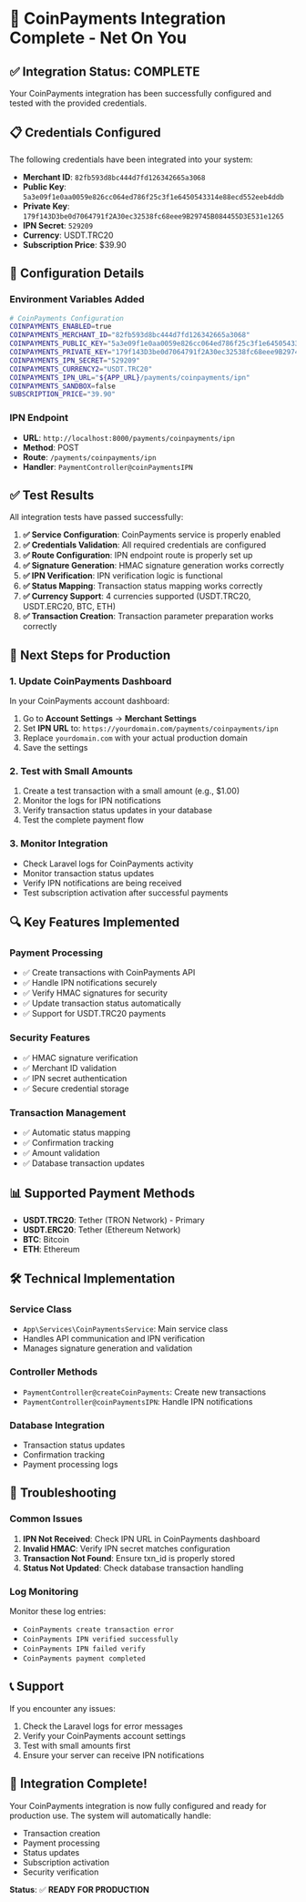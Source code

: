# 🚀 CoinPayments Integration Complete - Net On You

## ✅ Integration Status: COMPLETE

Your CoinPayments integration has been successfully configured and tested with the provided credentials.

## 📋 Credentials Configured

The following credentials have been integrated into your system:

- **Merchant ID**: `82fb593d8bc444d7fd126342665a3068`
- **Public Key**: `5a3e09f1e0aa0059e826cc064ed786f25c3f1e6450543314e88ecd552eeb4ddb`
- **Private Key**: `179f143D3be0d7064791f2A30ec32538fc68eee9B29745B084455D3E531e1265`
- **IPN Secret**: `529209`
- **Currency**: USDT.TRC20
- **Subscription Price**: $39.90

## 🔧 Configuration Details

### Environment Variables Added
```bash
# CoinPayments Configuration
COINPAYMENTS_ENABLED=true
COINPAYMENTS_MERCHANT_ID="82fb593d8bc444d7fd126342665a3068"
COINPAYMENTS_PUBLIC_KEY="5a3e09f1e0aa0059e826cc064ed786f25c3f1e6450543314e88ecd552eeb4ddb"
COINPAYMENTS_PRIVATE_KEY="179f143D3be0d7064791f2A30ec32538fc68eee9B29745B084455D3E531e1265"
COINPAYMENTS_IPN_SECRET="529209"
COINPAYMENTS_CURRENCY2="USDT.TRC20"
COINPAYMENTS_IPN_URL="${APP_URL}/payments/coinpayments/ipn"
COINPAYMENTS_SANDBOX=false
SUBSCRIPTION_PRICE="39.90"
```

### IPN Endpoint
- **URL**: `http://localhost:8000/payments/coinpayments/ipn`
- **Method**: POST
- **Route**: `/payments/coinpayments/ipn`
- **Handler**: `PaymentController@coinPaymentsIPN`

## ✅ Test Results

All integration tests have passed successfully:

1. **✅ Service Configuration**: CoinPayments service is properly enabled
2. **✅ Credentials Validation**: All required credentials are configured
3. **✅ Route Configuration**: IPN endpoint route is properly set up
4. **✅ Signature Generation**: HMAC signature generation works correctly
5. **✅ IPN Verification**: IPN verification logic is functional
6. **✅ Status Mapping**: Transaction status mapping works correctly
7. **✅ Currency Support**: 4 currencies supported (USDT.TRC20, USDT.ERC20, BTC, ETH)
8. **✅ Transaction Creation**: Transaction parameter preparation works correctly

## 🚀 Next Steps for Production

### 1. Update CoinPayments Dashboard
In your CoinPayments account dashboard:
1. Go to **Account Settings** → **Merchant Settings**
2. Set **IPN URL** to: `https://yourdomain.com/payments/coinpayments/ipn`
3. Replace `yourdomain.com` with your actual production domain
4. Save the settings

### 2. Test with Small Amounts
1. Create a test transaction with a small amount (e.g., $1.00)
2. Monitor the logs for IPN notifications
3. Verify transaction status updates in your database
4. Test the complete payment flow

### 3. Monitor Integration
- Check Laravel logs for CoinPayments activity
- Monitor transaction status updates
- Verify IPN notifications are being received
- Test subscription activation after successful payments

## 🔍 Key Features Implemented

### Payment Processing
- ✅ Create transactions with CoinPayments API
- ✅ Handle IPN notifications securely
- ✅ Verify HMAC signatures for security
- ✅ Update transaction status automatically
- ✅ Support for USDT.TRC20 payments

### Security Features
- ✅ HMAC signature verification
- ✅ Merchant ID validation
- ✅ IPN secret authentication
- ✅ Secure credential storage

### Transaction Management
- ✅ Automatic status mapping
- ✅ Confirmation tracking
- ✅ Amount validation
- ✅ Database transaction updates

## 📊 Supported Payment Methods

- **USDT.TRC20**: Tether (TRON Network) - Primary
- **USDT.ERC20**: Tether (Ethereum Network)
- **BTC**: Bitcoin
- **ETH**: Ethereum

## 🛠️ Technical Implementation

### Service Class
- `App\Services\CoinPaymentsService`: Main service class
- Handles API communication and IPN verification
- Manages signature generation and validation

### Controller Methods
- `PaymentController@createCoinPayments`: Create new transactions
- `PaymentController@coinPaymentsIPN`: Handle IPN notifications

### Database Integration
- Transaction status updates
- Confirmation tracking
- Payment processing logs

## 🔧 Troubleshooting

### Common Issues
1. **IPN Not Received**: Check IPN URL in CoinPayments dashboard
2. **Invalid HMAC**: Verify IPN secret matches configuration
3. **Transaction Not Found**: Ensure txn_id is properly stored
4. **Status Not Updated**: Check database transaction handling

### Log Monitoring
Monitor these log entries:
- `CoinPayments create transaction error`
- `CoinPayments IPN verified successfully`
- `CoinPayments IPN failed verify`
- `CoinPayments payment completed`

## 📞 Support

If you encounter any issues:
1. Check the Laravel logs for error messages
2. Verify your CoinPayments account settings
3. Test with small amounts first
4. Ensure your server can receive IPN notifications

## 🎉 Integration Complete!

Your CoinPayments integration is now fully configured and ready for production use. The system will automatically handle:
- Transaction creation
- Payment processing
- Status updates
- Subscription activation
- Security verification

**Status**: ✅ **READY FOR PRODUCTION**


